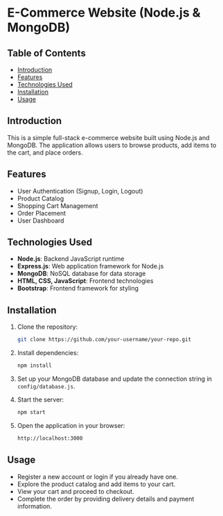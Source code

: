 # E-Commerce Website (Node.js & MongoDB)

## Table of Contents
- [Introduction](#introduction)
- [Features](#features)
- [Technologies Used](#technologies-used)
- [Installation](#installation)
- [Usage](#usage)

## Introduction

This is a simple full-stack e-commerce website built using Node.js and MongoDB. The application allows users to browse products, add items to the cart, and place orders.

## Features

- User Authentication (Signup, Login, Logout)
- Product Catalog
- Shopping Cart Management
- Order Placement
- User Dashboard

## Technologies Used

- **Node.js**: Backend JavaScript runtime
- **Express.js**: Web application framework for Node.js
- **MongoDB**: NoSQL database for data storage
- **HTML, CSS, JavaScript**: Frontend technologies
- **Bootstrap**: Frontend framework for styling


## Installation

1. Clone the repository:

    ```bash
    git clone https://github.com/your-username/your-repo.git
    ```

2. Install dependencies:

    ```bash
    npm install
    ```

3. Set up your MongoDB database and update the connection string in `config/database.js`.

4. Start the server:

    ```bash
    npm start
    ```

5. Open the application in your browser:

    ```bash
    http://localhost:3000
    ```

## Usage

- Register a new account or login if you already have one.
- Explore the product catalog and add items to your cart.
- View your cart and proceed to checkout.
- Complete the order by providing delivery details and payment information.
